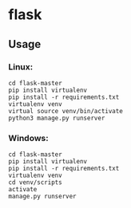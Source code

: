 # flask

## Usage

### Linux:

```
cd flask-master
pip install virtualenv
pip install -r requirements.txt
virtualenv venv
virtual source venv/bin/activate
python3 manage.py runserver
```
### Windows:
```
cd flask-master
pip install virtualenv
pip install -r requirements.txt
virtualenv venv
cd venv/scripts
activate
manage.py runserver
```
